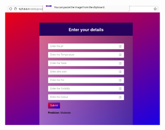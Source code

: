 ![Milk Quality Prediction](https://github.com/yasmeenahilal/DataScience_ML/blob/main/Milk_Quality_Prediction/templates/Milk_Quality_Prediction.png)
